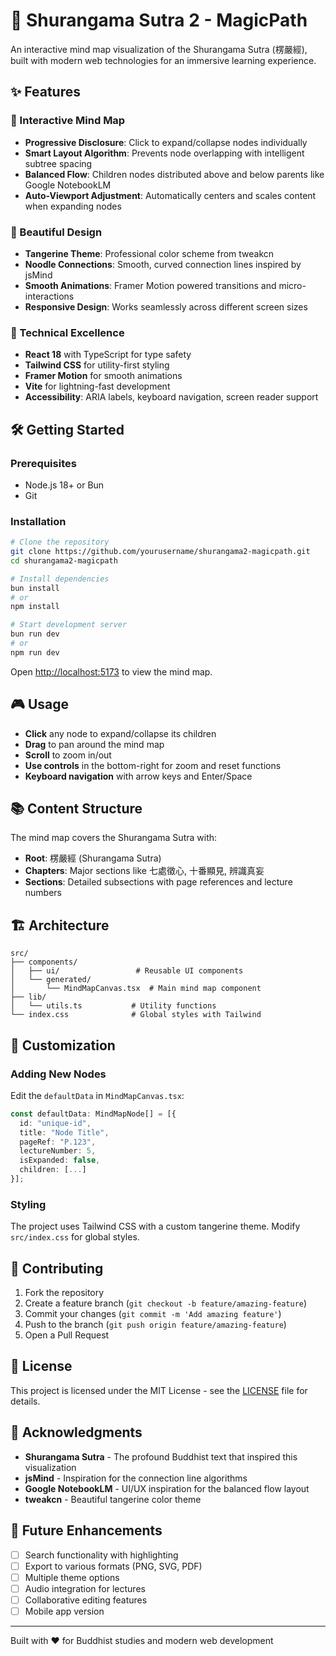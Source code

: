 # 🧠 Shurangama Sutra 2 - MagicPath

An interactive mind map visualization of the Shurangama Sutra (楞嚴經), built with modern web technologies for an immersive learning experience.

## ✨ Features

### 🎯 Interactive Mind Map
- **Progressive Disclosure**: Click to expand/collapse nodes individually
- **Smart Layout Algorithm**: Prevents node overlapping with intelligent subtree spacing
- **Balanced Flow**: Children nodes distributed above and below parents like Google NotebookLM
- **Auto-Viewport Adjustment**: Automatically centers and scales content when expanding nodes

### 🎨 Beautiful Design
- **Tangerine Theme**: Professional color scheme from tweakcn
- **Noodle Connections**: Smooth, curved connection lines inspired by jsMind
- **Smooth Animations**: Framer Motion powered transitions and micro-interactions
- **Responsive Design**: Works seamlessly across different screen sizes

### 🚀 Technical Excellence
- **React 18** with TypeScript for type safety
- **Tailwind CSS** for utility-first styling
- **Framer Motion** for smooth animations
- **Vite** for lightning-fast development
- **Accessibility**: ARIA labels, keyboard navigation, screen reader support

## 🛠️ Getting Started

### Prerequisites
- Node.js 18+ or Bun
- Git

### Installation

```bash
# Clone the repository
git clone https://github.com/yourusername/shurangama2-magicpath.git
cd shurangama2-magicpath

# Install dependencies
bun install
# or
npm install

# Start development server
bun run dev
# or
npm run dev
```

Open [http://localhost:5173](http://localhost:5173) to view the mind map.

## 🎮 Usage

- **Click** any node to expand/collapse its children
- **Drag** to pan around the mind map
- **Scroll** to zoom in/out
- **Use controls** in the bottom-right for zoom and reset functions
- **Keyboard navigation** with arrow keys and Enter/Space

## 📚 Content Structure

The mind map covers the Shurangama Sutra with:
- **Root**: 楞嚴經 (Shurangama Sutra)
- **Chapters**: Major sections like 七處徵心, 十番顯見, 辨識真妄
- **Sections**: Detailed subsections with page references and lecture numbers

## 🏗️ Architecture

```
src/
├── components/
│   ├── ui/                 # Reusable UI components
│   └── generated/
│       └── MindMapCanvas.tsx  # Main mind map component
├── lib/
│   └── utils.ts           # Utility functions
└── index.css              # Global styles with Tailwind
```

## 🎨 Customization

### Adding New Nodes
Edit the `defaultData` in `MindMapCanvas.tsx`:

```typescript
const defaultData: MindMapNode[] = [{
  id: "unique-id",
  title: "Node Title",
  pageRef: "P.123",
  lectureNumber: 5,
  isExpanded: false,
  children: [...]
}];
```

### Styling
The project uses Tailwind CSS with a custom tangerine theme. Modify `src/index.css` for global styles.

## 🤝 Contributing

1. Fork the repository
2. Create a feature branch (`git checkout -b feature/amazing-feature`)
3. Commit your changes (`git commit -m 'Add amazing feature'`)
4. Push to the branch (`git push origin feature/amazing-feature`)
5. Open a Pull Request

## 📄 License

This project is licensed under the MIT License - see the [LICENSE](LICENSE) file for details.

## 🙏 Acknowledgments

- **Shurangama Sutra** - The profound Buddhist text that inspired this visualization
- **jsMind** - Inspiration for the connection line algorithms
- **Google NotebookLM** - UI/UX inspiration for the balanced flow layout
- **tweakcn** - Beautiful tangerine color theme

## 🔮 Future Enhancements

- [ ] Search functionality with highlighting
- [ ] Export to various formats (PNG, SVG, PDF)
- [ ] Multiple theme options
- [ ] Audio integration for lectures
- [ ] Collaborative editing features
- [ ] Mobile app version

---

Built with ❤️ for Buddhist studies and modern web development 